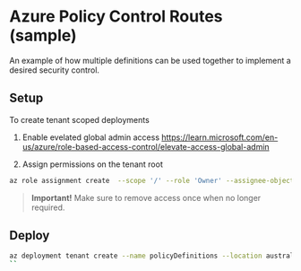 # Azure Policy Control Routes (sample)

An example of how multiple definitions can be used together to implement a desired security control.

## Setup

To create tenant scoped deployments

1. Enable evelated global admin access https://learn.microsoft.com/en-us/azure/role-based-access-control/elevate-access-global-admin

2. Assign permissions on the tenant root

``` bash
az role assignment create  --scope '/' --role 'Owner' --assignee-object-id $(az ad signed-in-user show --query id)
```

> **Important!** Make sure to remove access once when no longer required.

## Deploy

``` bash
az deployment tenant create --name policyDefinitions --location australiaeast --template-file .\policy\main.bicep
``
